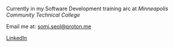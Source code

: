 Currently in my Software Development training arc at *Minneapolis Community Technical College*

Email me at: [somi.seol@proton.me](mailto:somi.seol@proton.me "my email")

[LinkedIn](https://www.linkedin.com/in/somi-seol-aa6b09321/)
<!--
**somiseol/somiseol** is a ✨ _special_ ✨ repository because its `README.md` (this file) appears on your GitHub profile.

Here are some ideas to get you started:

- 🔭 I’m currently working on ...
- 🌱 I’m currently learning ...
- 👯 I’m looking to collaborate on ...
- 🤔 I’m looking for help with ...
- 💬 Ask me about ...
- 📫 How to reach me: ...
- 😄 Pronouns: ...
- ⚡ Fun fact: ...
-->
